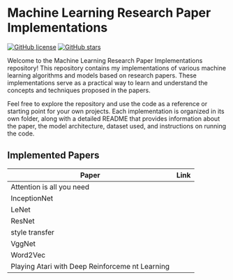 # Machine Learning Research Paper Implementations

[![GitHub license](https://img.shields.io/badge/license-MIT-blue.svg)](https://github.com/your-username/your-repo-name/blob/main/LICENSE)
[![GitHub stars](https://img.shields.io/github/stars/practice404/Research-Papers.svg)](https://github.com/your-username/your-repo-name/stargazers)

Welcome to the Machine Learning Research Paper Implementations repository! This repository contains my implementations of various machine learning algorithms and models based on research papers. These implementations serve as a practical way to learn and understand the concepts and techniques proposed in the papers.

Feel free to explore the repository and use the code as a reference or starting point for your own projects. Each implementation is organized in its own folder, along with a detailed README that provides information about the paper, the model architecture, dataset used, and instructions on running the code.



## Implemented Papers

| Paper                                           | Link |
| ----------------------------------------------- | ---- |
| Attention is all you need                       |      |
| InceptionNet                                    |      |
| LeNet                                           |      |
| ResNet                                          |      |
| style transfer                                  |      |
| VggNet                                          |      |
| Word2Vec                                        |      |
| Playing Atari with Deep Reinforceme nt Learning |      |

